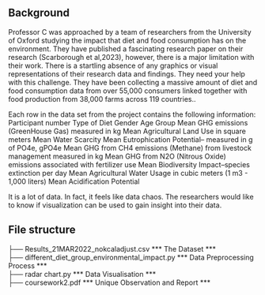 ## Background
Professor C was approached by a team of researchers from the University of Oxford studying the impact that diet and food consumption has on the environment.  They have published a fascinating research paper on their research (Scarborough et al,2023), however, there is a major limitation with their work.  There is a startling absence of any graphics or visual representations of their research data and findings.  They need your help with this challenge. They have been collecting a massive amount of diet and food consumption data from over 55,000 consumers linked together with food production from 38,000 farms across 119 countries.. 

Each row in the data set from the project contains the following information:
Participant number
Type of Diet
Gender
Age Group
Mean GHG emissions (GreenHouse Gas) measured in kg
Mean Agricultural Land Use in square meters
Mean Water Scarcity
Mean Eutrophication Potential– measured in g of PO4e, gPO4e
Mean GHG from CH4 emissions (Methane) from livestock management measured in kg
Mean GHG from N2O (Nitrous Oxide) emissions associated with fertilizer use
Mean Biodiversity Impact–species extinction per day
Mean Agricultural Water Usage in cubic meters (1 m3 - 1,000 liters)
Mean Acidification Potential

It is a lot of data. In fact, it feels like data chaos.  The researchers would like to know if visualization can be used to gain insight into their data.

## File structure
├── Results_21MAR2022_nokcaladjust.csv *** The Dataset ***   
├── different_diet_group_environmental_impact.py *** Data Preprocessing Process ***     
├── radar chart.py *** Data Visualisation ***  
├── coursework2.pdf *** Unique Observation and Report ***

